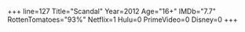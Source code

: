 +++
line=127
Title="Scandal"
Year=2012
Age="16+"
IMDb="7.7"
RottenTomatoes="93%"
Netflix=1
Hulu=0
PrimeVideo=0
Disney=0
+++

